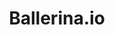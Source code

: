 ---
blog: https://blog.ballerina.io/
codehost: https://github.com/ballerina-platform
logohandle: ballerinaio
other:
- name: StackOverflow
  url: https://stackoverflow.com/questions/tagged/ballerina
slack: https://ballerina.io/open-source/slack/
sort: ballerina
title: Ballerina.io
twitter: https://x.com/ballerinalang
website: https://ballerina.io/
---